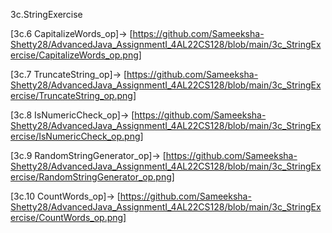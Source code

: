 3c.StringExercise

[3c.6 CapitalizeWords_op]-> [https://github.com/Sameeksha-Shetty28/AdvancedJava_AssignmentI_4AL22CS128/blob/main/3c_StringExercise/CapitalizeWords_op.png]

[3c.7 TruncateString_op]-> [https://github.com/Sameeksha-Shetty28/AdvancedJava_AssignmentI_4AL22CS128/blob/main/3c_StringExercise/TruncateString_op.png]

[3c.8 IsNumericCheck_op]-> [https://github.com/Sameeksha-Shetty28/AdvancedJava_AssignmentI_4AL22CS128/blob/main/3c_StringExercise/IsNumericCheck_op.png]

[3c.9 RandomStringGenerator_op]-> [https://github.com/Sameeksha-Shetty28/AdvancedJava_AssignmentI_4AL22CS128/blob/main/3c_StringExercise/RandomStringGenerator_op.png]

[3c.10 CountWords_op]-> [https://github.com/Sameeksha-Shetty28/AdvancedJava_AssignmentI_4AL22CS128/blob/main/3c_StringExercise/CountWords_op.png]
